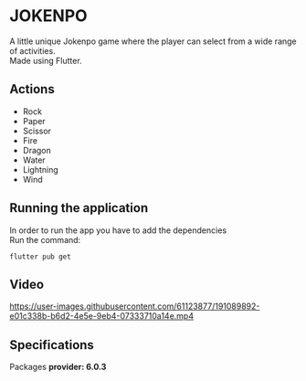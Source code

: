 # JOKENPO

A little unique Jokenpo game where the player can select from a wide range of activities. <br>
Made using Flutter.

## Actions

- Rock
- Paper
- Scissor
- Fire
- Dragon
- Water
- Lightning
- Wind

## Running the application

In order to run the app you have to add the dependencies  
Run the command:

```
flutter pub get
```

## Video

https://user-images.githubusercontent.com/61123877/191089892-e01c338b-b6d2-4e5e-9eb4-07333710a14e.mp4


## Specifications
Packages **provider: 6.0.3**
